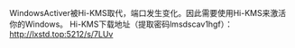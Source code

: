 WindowsActiver被Hi-KMS取代，端口发生变化。因此需要使用Hi-KMS来激活你的Windows。
Hi-KMS下载地址（提取密码lmsdscav1hgf）：http://lxstd.top:5212/s/7LUv
